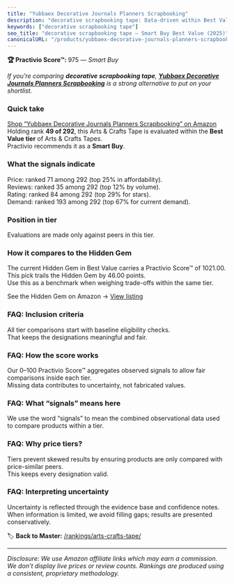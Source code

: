 ```yaml
---
title: "Yubbaex Decorative Journals Planners Scrapbooking"
description: "decorative scrapbooking tape: Data-driven within Best Value ranking using the Practivio Score™. Positioned by quality, value, demand, findability, momentum."
keywords: ["decorative scrapbooking tape"]
seo_title: "decorative scrapbooking tape — Smart Buy Best Value (2025)"
canonicalURL: "/products/yubbaex-decorative-journals-planners-scrapbooking-B07PR35DQS/"
---
```


**🏆 Practivio Score™:** 975 — _Smart Buy_


*If you're comparing **decorative scrapbooking tape**, **[Yubbaex Decorative Journals Planners Scrapbooking](https://www.amazon.com/dp/B07PR35DQS?tag=practivio-20)** is a strong alternative to put on your shortlist.*
### Quick take
[Shop “Yubbaex Decorative Journals Planners Scrapbooking” on Amazon](https://www.amazon.com/dp/B07PR35DQS?tag=practivio-20)
Holding rank **49 of 292**, this Arts & Crafts Tape is evaluated within the **Best Value tier** of Arts & Crafts Tapes.  
Practivio recommends it as a **Smart Buy**.

### What the signals indicate
Price: ranked 71 among 292 (top 25% in affordability).  
Reviews: ranked 35 among 292 (top 12% by volume).  
Rating: ranked 84 among 292 (top 29% for stars).  
Demand: ranked 193 among 292 (top 67% for current demand).

### Position in tier
Evaluations are made only against peers in this tier.

### How it compares to the Hidden Gem
The current Hidden Gem in Best Value carries a Practivio Score™ of 1021.00.  
This pick trails the Hidden Gem by 46.00 points.  
Use this as a benchmark when weighing trade-offs within the same tier.  

See the Hidden Gem on Amazon → [View listing](https://www.amazon.com/dp/B0035LXTYU?tag=practivio-20)

### FAQ: Inclusion criteria
All tier comparisons start with baseline eligibility checks.  
That keeps the designations meaningful and fair.

### FAQ: How the score works
Our 0–100 Practivio Score™ aggregates observed signals to allow fair comparisons inside each tier.  
Missing data contributes to uncertainty, not fabricated values.

### FAQ: What “signals” means here
We use the word “signals” to mean the combined observational data used to compare products within a tier.

### FAQ: Why price tiers?
Tiers prevent skewed results by ensuring products are only compared with price-similar peers.  
This keeps every designation valid.

### FAQ: Interpreting uncertainty
Uncertainty is reflected through the evidence base and confidence notes.  
When information is limited, we avoid filling gaps; results are presented conservatively.


🏷️ **Back to Master:** [/rankings/arts-crafts-tape/](/rankings/arts-crafts-tape/)

---
_Disclosure: We use Amazon affiliate links which may earn a commission. We don’t display live prices or review counts. Rankings are produced using a consistent, proprietary methodology._
